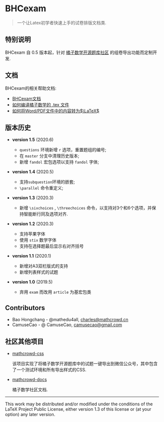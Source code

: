 # BHCexam

> 一个让Latex初学者快速上手的试卷排版文档类.

## 特别说明

BHCexam 自 0.5 版本起，针对 [橘子数学开源题库社区](https://www.mathcrowd.cn) 的组卷导出功能而定制开发.

## 文档

BHCexam的相关帮助文档:

* [BHCexam文档](http://docs.mathcrowd.cn/advances/bhcexam.html)
* [如何编译橘子数学的 .tex 文件](http://docs.mathcrowd.cn/howtos/how_to_compile_mathcrowd_tex.html)
* [如何将Word/PDF文件中的内容转为$\LaTeX$](http://docs.mathcrowd.cn/howtos/how_to_import_from_word.html)

## 版本历史

* **version 1.5** (2020.6)
  * `questions` 环境新增 `r` 选项，重置题组的编号;
  * 在 `master` 分支中清理历史版本;
  * 新增 `fandol` 宏包选项以支持 `fandol` 字体;
* **version 1.4** (2020.5)
  * 支持`subquestion`环境的嵌套;
  * `\parallel` 命令重定义;
* **version 1.3** (2020.3)
  * 新增 `\sixchoices` , `\threechoices` 命令，以支持对3个和6个选项，并保持智能断行同及选项对齐.
* **version 1.2** (2020.3)
  *  支持苹果字体
  * 使用 `stix` 数学字体
  * 支持在选择题最后显示右对齐括号
* **version 1.1** (2020.1)
  * 新增对A3双栏版式的支持
  * 新增列表样式的试题

* **version 1.0** (2019.5)
  * 弃用 `exam` 而改用 `article` 为基宏包类

## Contributors

* Bao Hongchang - @mathedu4all,  charles@mathcrowd.cn
* CamuseCao - @ CamuseCao, camusecao@gmail.com

## 社区其他项目

* [mathcrowd-css](https://github.com/mathedu4all/mathcrowd-css)

  该项目实现了将橘子数学开源题库中的试题一键导出到微信公众号，其中包含了一个测试环境和所有导出样式的CSS.

* [mathcrowd-docs](https://github.com/mathedu4all/mathcrowd-docs)

  橘子数学社区文档.



------

This work may be distributed and/or modified under the conditions of
the LaTeX Project Public License, either version 1.3 of this license
or (at your option) any later version.

